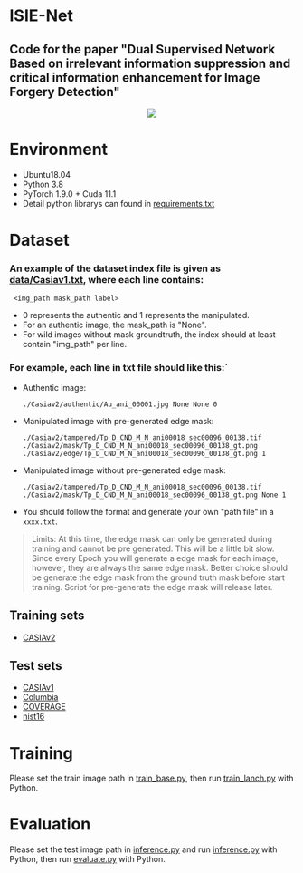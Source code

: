 # ISIE-Net

## Code for the paper "Dual Supervised Network Based on irrelevant information suppression and critical information enhancement for Image Forgery Detection"
<div align="center">
  <img src="https://github.com/ginwins/ISIE-Net/blob/master/images/ISIE-Net.jpg">
</div>

# Environment
- Ubuntu18.04
- Python 3.8
- PyTorch  1.9.0 + Cuda  11.1
- Detail python librarys can found in [requirements.txt](./requirements.txt)

# Dataset
### An example of the dataset index file is given as  [data/Casiav1.txt](./data/Casiav1.txt), where each line contains:

```
 <img_path mask_path label>
```
- 0 represents the authentic and 1 represents the manipulated.
- For an authentic image, the mask_path is "None".
- For wild images without mask groundtruth, the index should at least contain "img_path" per line.
### For example, each line in txt file should like this:`

  - Authentic image:
    ```
    ./Casiav2/authentic/Au_ani_00001.jpg None None 0
    ```
  - Manipulated image with pre-generated edge mask: 
      ```
      ./Casiav2/tampered/Tp_D_CND_M_N_ani00018_sec00096_00138.tif ./Casiav2/mask/Tp_D_CND_M_N_ani00018_sec00096_00138_gt.png ./Casiav2/edge/Tp_D_CND_M_N_ani00018_sec00096_00138_gt.png 1
      ```
  - Manipulated image without pre-generated edge mask: 
    ```
    ./Casiav2/tampered/Tp_D_CND_M_N_ani00018_sec00096_00138.tif ./Casiav2/mask/Tp_D_CND_M_N_ani00018_sec00096_00138_gt.png None 1
    ``` 
  - You should follow the format and generate your own "path file" in a `xxxx.txt`.
> Limits: At this time, the edge mask can only be generated during training and cannot be pre generated.   This will be a little bit slow. Since every Epoch you will generate a edge mask for each image, however, they are always the same edge mask. Better choice should be generate the edge mask from the ground truth mask before start training. Script for pre-generate the edge mask will release later.

## Training sets
- [CASIAv2](./data/mydata.txt)

## Test sets
- [CASIAv1](./data/Casiav1.txt)
- [Columbia](./data/Columbia.txt)
- [COVERAGE](./data/COVERAGE.txt)
- [nist16](./data/nist16.txt)
# Training
Please set the train image path in [train_base.py](train_base.py), then run [train_lanch.py](train_launch.py) with Python.
# Evaluation
Please set the test image path in [inference.py](inference.py) and  run [inference.py](inference.py) with Python, then run [evaluate.py](evaluate.py) with Python.
